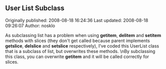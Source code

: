 ## User List Subclass

Originally published: 2008-08-18 16:24:36
Last updated: 2008-08-18 09:26:07
Author: nosklo 

As subclassing list has a problem when using __getitem__, __delitem__ and __setitem__ methods with slices (they don't get called because parent implements __getslice__, __delslice__ and __setslice__ respectively), I've coded this UserList class that is a subclass of list, but overwrites these methods.\nBy subclassing this class, you can overwrite __getitem__ and it will be called correctly for slices.
